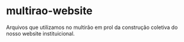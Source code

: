 multirao-website
================

Arquivos que utilizamos no multirão em prol da construção coletiva do nosso website instituicional.

